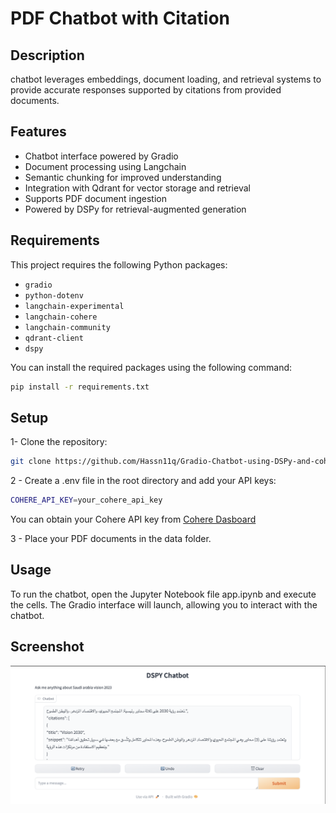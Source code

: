# PDF Chatbot with Citation

## Description

chatbot leverages embeddings, document loading, and retrieval systems to provide accurate responses supported by citations from provided documents.

## Features

- Chatbot interface powered by Gradio
- Document processing using Langchain
- Semantic chunking for improved understanding
- Integration with Qdrant for vector storage and retrieval
- Supports PDF document ingestion
- Powered by DSPy for retrieval-augmented generation


## Requirements

This project requires the following Python packages:

- `gradio`
- `python-dotenv`
- `langchain-experimental`
- `langchain-cohere`
- `langchain-community`
- `qdrant-client`
- `dspy`

You can install the required packages using the following command:

```bash
pip install -r requirements.txt
```

## Setup 
1- Clone the repository:

```bash
git clone https://github.com/Hassn11q/Gradio-Chatbot-using-DSPy-and-cohere.git
```
2 - Create a .env file in the root directory and add your API keys:
```bash
COHERE_API_KEY=your_cohere_api_key
```
You can obtain your Cohere API key from [Cohere Dasboard](https://dashboard.cohere.com/welcome/login)

3 - Place your PDF documents in the data folder.

## Usage 
To run the chatbot, open the Jupyter Notebook file app.ipynb and execute the cells. The Gradio interface will launch, allowing you to interact with the chatbot.

## Screenshot
![DSPY Chatbot Screenshot](images/Screenshot.png)

